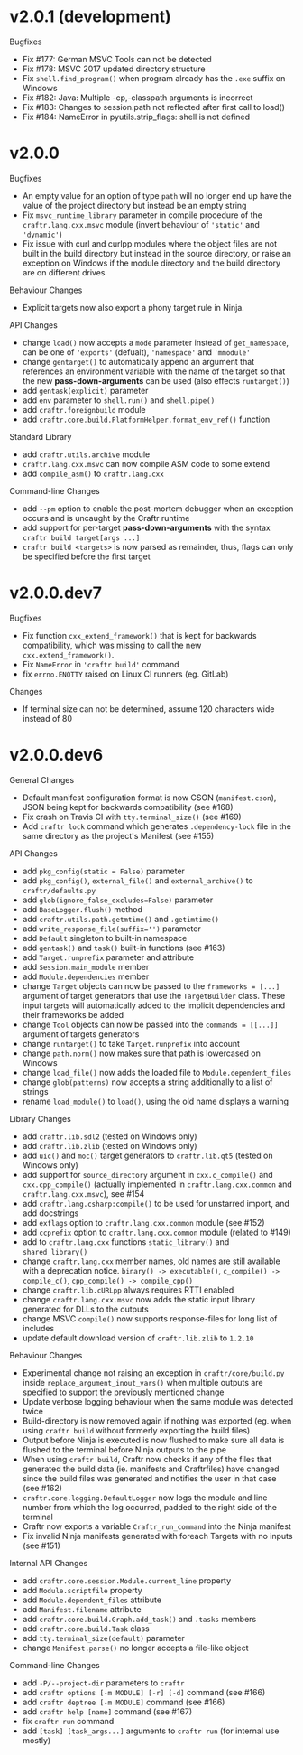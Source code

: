 # v2.0.1 (development)

Bugfixes

- Fix #177: German MSVC Tools can not be detected
- Fix #178: MSVC 2017 updated directory structure
- Fix `shell.find_program()` when program already has the `.exe` suffix
  on Windows
- Fix #182: Java: Multiple -cp,-classpath arguments is incorrect
- Fix #183: Changes to session.path not reflected after first call to load()
- Fix #184: NameError in pyutils.strip_flags: shell is not defined

# v2.0.0

Bugfixes

- An empty value for an option of type `path` will no longer end up have the
  value of the project directory but instead be an empty string
- Fix `msvc_runtime_library` parameter in compile procedure of the
  `craftr.lang.cxx.msvc` module (invert behaviour of `'static'` and `'dynamic'`)
- Fix issue with curl and curlpp modules where the object files are not built
  in the build directory but instead in the source directory, or raise an
  exception on Windows if the module directory and the build directory are on
  different drives

Behaviour Changes

- Explicit targets now also export a phony target rule in Ninja.

API Changes

- change `load()` now accepts a `mode` parameter instead of `get_namespace`,
  can be one of `'exports'` (defualt), `'namespace'` and `'mmodule'`
- change `gentarget()` to automatically append an argument that references an
  environment variable with the name of the target so that the new
  **pass-down-arguments** can be used (also effects `runtarget()`)
- add `gentask(explicit)` parameter
- add `env` parameter to `shell.run()` and `shell.pipe()`
- add `craftr.foreignbuild` module
- add `craftr.core.build.PlatformHelper.format_env_ref()` function

Standard Library

- add `craftr.utils.archive` module
- `craftr.lang.cxx.msvc` can now compile ASM code to some extend
- add `compile_asm()` to `craftr.lang.cxx`

Command-line Changes

- add `--pm` option to enable the post-mortem debugger when an exception
  occurs and is uncaught by the Craftr runtime
- add support for per-target **pass-down-arguments** with the syntax
  `craftr build target[args ...]`
- `craftr build <targets>` is now parsed as remainder, thus, flags can only
  be specified before the first target

# v2.0.0.dev7

Bugfixes

- Fix function `cxx_extend_framework()` that is kept for backwards compatibility,
  which was missing to call the new `cxx.extend_framework()`.
- Fix `NameError` in `'craftr build'` command
- fix `errno.ENOTTY` raised on Linux CI runners (eg. GitLab)

Changes

- If terminal size can not be determined, assume 120 characters wide
  instead of 80

# v2.0.0.dev6

General Changes

- Default manifest configuration format is now CSON (`manifest.cson`),
  JSON being kept for backwards compatibility (see #168)
- Fix crash on Travis CI with `tty.terminal_size()` (see #169)
- Add `craftr lock` command which generates `.dependency-lock` file in the
  same directory as the project's Manifest (see #155)

API Changes

- add `pkg_config(static = False)` parameter
- add `pkg_config()`, `external_file()` and `external_archive()` to `craftr/defaults.py`
- add `glob(ignore_false_excludes=False)` parameter
- add `BaseLogger.flush()` method
- add `craftr.utils.path.getmtime()` and `.getimtime()`
- add `write_response_file(suffix='')` parameter
- add `Default` singleton to built-in namespace
- add `gentask()` and `task()` built-in functions (see #163)
- add `Target.runprefix` parameter and attribute
- add `Session.main_module` member
- add `Module.dependencies` member
- change `Target` objects can now be passed to the `frameworks = [...]` argument
  of target generators that use the `TargetBuilder` class. These input targets
  will automatically added to the implicit dependencies and their frameworks
  be added
- change `Tool` objects can now be passed into the `commands = [[...]]` argument
  of targets generators
- change `runtarget()` to take `Target.runprefix` into account
- change `path.norm()` now makes sure that path is lowercased on Windows
- change `load_file()` now adds the loaded file to `Module.dependent_files`
- change `glob(patterns)` now accepts a string additionally to a list of strings
- rename `load_module()` to `load()`, using the old name displays a warning

Library Changes

- add `craftr.lib.sdl2` (tested on Windows only)
- add `craftr.lib.zlib` (tested on Windows only)
- add `uic()` and `moc()` target generators to `craftr.lib.qt5` (tested on Windows only)
- add support for `source_directory` argument in `cxx.c_compile()` and `cxx.cpp_compile()`
  (actually implemented in `craftr.lang.cxx.common` and `craftr.lang.cxx.msvc`), see #154
- add `craftr.lang.csharp:compile()` to be used for unstarred import, and add docstrings
- add `exflags` option to `craftr.lang.cxx.common` module (see #152)
- add `ccprefix` option to `craftr.lang.cxx.common` module (related to #149)
- add to `craftr.lang.cxx` functions `static_library()` and `shared_library()`
- change `craftr.lang.cxx` member names, old names are still available with a
  deprecation notice. `binary() -> executable()`, `c_compile() -> compile_c()`,
  `cpp_compile() -> compile_cpp()`
- change `craftr.lib.cURLpp` always requires RTTI enabled
- change `craftr.lang.cxx.msvc` now adds the static input library generated for DLLs to the outputs
- change MSVC `compile()` now supports response-files for long list of includes
- update default download version of `craftr.lib.zlib` to `1.2.10`

Behaviour Changes

- Experimental change not raising an exception in `craftr/core/build.py` inside
  `replace_argument_inout_vars()` when multiple outputs are specified to support
  the previously mentioned change
- Update verbose logging behaviour when the same module was detected twice
- Build-directory is now removed again if nothing was exported (eg. when
  using `craftr build` without formerly exporting the build files)
- Output before Ninja is executed is now flushed to make sure all data is
  flushed to the terminal before Ninja outputs to the pipe
- When using `craftr build`, Craftr now checks if any of the files that generated
  the build data (ie. manifests and Craftrfiles) have changed since the build
  files was generated and notifies the user in that case (see #162)
- `craftr.core.logging.DefaultLogger` now logs the module and line number from
  which the log occurred, padded to the right side of the terminal
- Craftr now exports a variable `Craftr_run_command` into the Ninja manifest
- Fix invalid Ninja manifests generated with foreach Targets with no inputs (see #151)

Internal API Changes

- add `craftr.core.session.Module.current_line` property
- add `Module.scriptfile` property
- add `Module.dependent_files` attribute
- add `Manifest.filename` attribute
- add `craftr.core.build.Graph.add_task()` and `.tasks` members
- add `craftr.core.build.Task` class
- add `tty.terminal_size(default)` parameter
- change `Manifest.parse()` no longer accepts a file-like object

Command-line Changes

- add `-P/--project-dir` parameters to `craftr`
- add `craftr options [-m MODULE] [-r] [-d]` command (see #166)
- add `craftr deptree [-m MODULE]` command (see #166)
- add `craftr help [name]` command (see #167)
- fix `craftr run` command
- add `[task] [task_args...]` arguments to `craftr run` (for internal use mostly)
